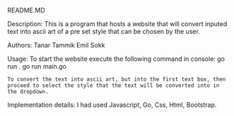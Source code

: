 README.MD

Description:
    This is a program that hosts a website that will convert inputed text into ascii art of a pre set style that can be chosen by the user.

Authors:
    Tanar Tammik
    Emil Sokk
    
Usage: 
    To start the website execute the following command in console:
        go run .
        go run main.go
    
    To convert the text into ascii art, but into the first text box, then proceed to select the style that the text will be converted into in the dropdown.

Implementation details: 
    I had used Javascript, Go, Css, Html, Bootstrap.